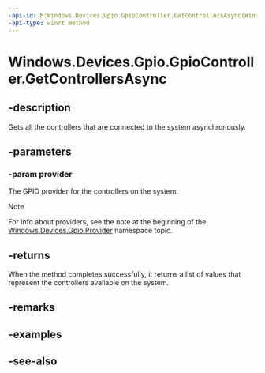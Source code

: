 ```yaml
---
-api-id: M:Windows.Devices.Gpio.GpioController.GetControllersAsync(Windows.Devices.Gpio.Provider.IGpioProvider)
-api-type: winrt method
---
```


<!-- Method syntax
public Windows.Foundation.IAsyncOperation<Windows.Foundation.Collections.IVectorView<Windows.Devices.Gpio.GpioController>> GetControllersAsync(Windows.Devices.Gpio.Provider.IGpioProvider provider)
-->

# Windows.Devices.Gpio.GpioController.GetControllersAsync

## -description
Gets all the controllers that are connected to the system asynchronously.

## -parameters
### -param provider
The GPIO provider for the controllers on the system.

> [!NOTE]
> For info about providers, see the note at the beginning of the [Windows.Devices.Gpio.Provider](/uwp/api/windows.devices.gpio.provider) namespace topic.

## -returns
When the method completes successfully, it returns a list of values that represent the controllers available on the system.

## -remarks

## -examples

## -see-also
